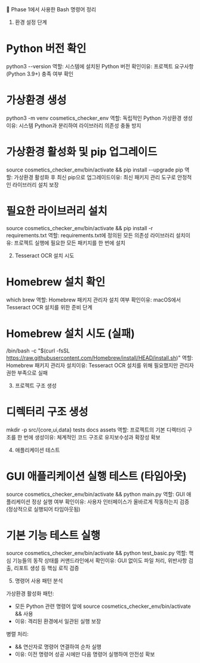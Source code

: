 📝 Phase 1에서 사용한 Bash 명령어 정리

  1. 환경 설정 단계

  # Python 버전 확인
  python3 --version
  역할: 시스템에 설치된 Python 버전 확인이유: 프로젝트 요구사항(Python 3.9+) 충족 여부 확인

  # 가상환경 생성
  python3 -m venv cosmetics_checker_env
  역할: 독립적인 Python 가상환경 생성이유: 시스템 Python과 분리하여 라이브러리 의존성 충돌 방지

  # 가상환경 활성화 및 pip 업그레이드
  source cosmetics_checker_env/bin/activate && pip install --upgrade pip
  역할: 가상환경 활성화 후 최신 pip으로 업그레이드이유: 최신 패키지 관리 도구로 안정적인 라이브러리 설치 보장

  # 필요한 라이브러리 설치
  source cosmetics_checker_env/bin/activate && pip install -r requirements.txt
  역할: requirements.txt에 정의된 모든 의존성 라이브러리 설치이유: 프로젝트 실행에 필요한 모든 패키지를 한 번에 설치

  2. Tesseract OCR 설치 시도

  # Homebrew 설치 확인
  which brew
  역할: Homebrew 패키지 관리자 설치 여부 확인이유: macOS에서 Tesseract OCR 설치를 위한 준비 단계

  # Homebrew 설치 시도 (실패)
  /bin/bash -c "$(curl -fsSL https://raw.githubusercontent.com/Homebrew/install/HEAD/install.sh)"
  역할: Homebrew 패키지 관리자 설치이유: Tesseract OCR 설치를 위해 필요했지만 관리자 권한 부족으로 실패

  3. 프로젝트 구조 생성

  # 디렉터리 구조 생성
  mkdir -p src/{core,ui,data} tests docs assets
  역할: 프로젝트의 기본 디렉터리 구조를 한 번에 생성이유: 체계적인 코드 구조로 유지보수성과 확장성 확보

  4. 애플리케이션 테스트

  # GUI 애플리케이션 실행 테스트 (타임아웃)
  source cosmetics_checker_env/bin/activate && python main.py
  역할: GUI 애플리케이션 정상 실행 여부 확인이유: 사용자 인터페이스가 올바르게 작동하는지 검증 (정상적으로 실행되어 타임아웃됨)

  # 기본 기능 테스트 실행
  source cosmetics_checker_env/bin/activate && python test_basic.py
  역할: 핵심 기능들의 동작 상태를 커맨드라인에서 확인이유: GUI 없이도 파일 처리, 위반사항 검출, 리포트 생성 등 핵심 로직 검증

  5. 명령어 사용 패턴 분석

  가상환경 활성화 패턴:
  - 모든 Python 관련 명령어 앞에 source cosmetics_checker_env/bin/activate && 사용
  - 이유: 격리된 환경에서 일관된 실행 보장

  병렬 처리:
  - && 연산자로 명령어 연결하여 순차 실행
  - 이유: 이전 명령어 성공 시에만 다음 명령어 실행하여 안전성 확보